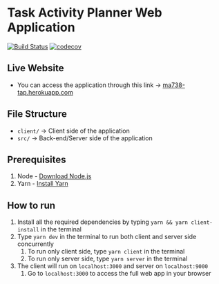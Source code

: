 # Task Activity Planner Web Application

[![Build Status](https://travis-ci.com/MAstrauskas/tap-web-app.svg?token=tnxttyznrk7mkbWTqrux&branch=master)](https://travis-ci.com/MAstrauskas/tap-web-app)
[![codecov](https://codecov.io/gh/MAstrauskas/tap-web-app/branch/master/graph/badge.svg?token=DI9LRJO5RB)](https://codecov.io/gh/MAstrauskas/tap-web-app)

## Live Website

- You can access the application through this link -> [ma738-tap.herokuapp.com](https://ma738-tap.herokuapp.com)

## File Structure

- `client/` -> Client side of the application
- `src/` -> Back-end/Server side of the application

## Prerequisites

1. Node - [Download Node.js](https://nodejs.org/en/download/)
2. Yarn - [Install Yarn](https://yarnpkg.com/lang/en/docs/install/#mac-stable)

## How to run

1. Install all the required dependencies by typing `yarn && yarn client-install` in the terminal
2. Type `yarn dev` in the terminal to run both client and server side concurrently
   1. To run only client side, type `yarn client` in the terminal
   2. To run only server side, type `yarn server` in the terminal
3. The client will run on `localhost:3000` and server on `localhost:9000`
   1. Go to `localhost:3000` to access the full web app in your browser
